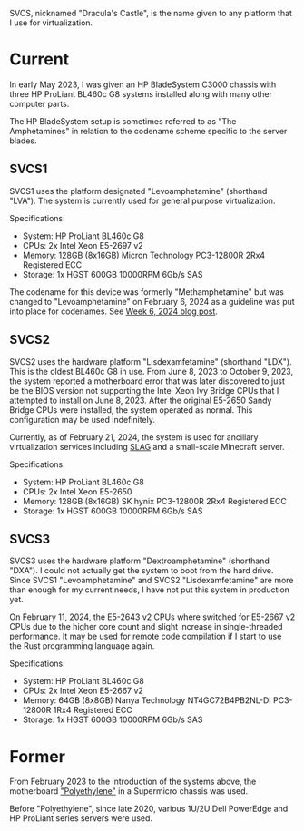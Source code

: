 SVCS, nicknamed "Dracula's Castle", is the name given to any platform that I use for virtualization.

# Current
In early May 2023, I was given an HP BladeSystem C3000 chassis with three HP ProLiant BL460c G8 systems installed along with many other computer parts.

The HP BladeSystem setup is sometimes referred to as "The Amphetamines" in relation to the codename scheme specific to the server blades.

## SVCS1
SVCS1 uses the platform designated "Levoamphetamine" (shorthand "LVA"). The system is currently used for general purpose virtualization.

Specifications:

- System: HP ProLiant BL460c G8
- CPUs: 2x Intel Xeon E5-2697 v2
- Memory: 128GB (8x16GB) Micron Technology PC3-12800R 2Rx4 Registered ECC
- Storage: 1x HGST 600GB 10000RPM 6Gb/s SAS

The codename for this device was formerly "Methamphetamine" but was changed to "Levoamphetamine" on February 6, 2024 as a guideline was put into place for codenames. See [Week 6, 2024 blog post](../../blog/8/).

## SVCS2
SVCS2 uses the hardware platform "Lisdexamfetamine" (shorthand "LDX"). This is the oldest BL460c G8 in use. From June 8, 2023 to October 9, 2023, the system reported a motherboard error that was later discovered to just be the BIOS version not supporting the Intel Xeon Ivy Bridge CPUs that I attempted to install on June 8, 2023. After the original E5-2650 Sandy Bridge CPUs were installed, the system operated as normal. This configuration may be used indefinitely.

Currently, as of February 21, 2024, the system is used for ancillary virtualization services including [SLAG](../slag/) and a small-scale Minecraft server.

Specifications:

- System: HP ProLiant BL460c G8
- CPUs: 2x Intel Xeon E5-2650
- Memory: 128GB (8x16GB) SK hynix PC3-12800R 2Rx4 Registered ECC
- Storage: 1x HGST 600GB 10000RPM 6Gb/s SAS

## SVCS3
SVCS3 uses the hardware platform "Dextroamphetamine" (shorthand "DXA"). I could not actually get the system to boot from the hard drive. Since SVCS1 "Levoamphetamine" and SVCS2 "Lisdexamfetamine" are more than enough for my current needs, I have not put this system in production yet.

On February 11, 2024, the E5-2643 v2 CPUs where switched for E5-2667 v2 CPUs due to the higher core count and slight increase in single-threaded performance. It may be used for remote code compilation if I start to use the Rust programming language again.

Specifications:

- System: HP ProLiant BL460c G8
- CPUs: 2x Intel Xeon E5-2667 v2
- Memory: 64GB (8x8GB) Nanya Technology NT4GC72B4PB2NL-DI PC3-12800R 1Rx4 Registered ECC
- Storage: 1x HGST 600GB 10000RPM 6Gb/s SAS

# Former
From February 2023 to the introduction of the systems above, the motherboard ["Polyethylene"](../pc_pe/) in a Supermicro chassis was used.

Before "Polyethylene", since late 2020, various 1U/2U Dell PowerEdge and HP ProLiant series servers were used.